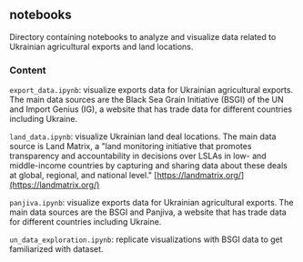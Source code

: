 ## notebooks
Directory containing notebooks to analyze and visualize data related to Ukrainian agricultural exports and land locations.

### Content

```export_data.ipynb```: visualize exports data for Ukrainian agricultural exports. The main data sources are the Black Sea Grain Initiative (BSGI) of the UN and Import Genius (IG), a website that has trade data for different countries including Ukraine.

```land_data.ipynb```: visualize Ukrainian land deal locations. The main data source is Land Matrix, a "land monitoring initiative that promotes transparency and accountability in decisions over LSLAs in low- and middle-income countries by capturing and sharing data about these deals at global, regional, and national level." [https://landmatrix.org/](https://landmatrix.org/)

```panjiva.ipynb```: visualize exports data for Ukrainian agricultural exports. The main data sources are the BSGI and Panjiva, a website that has trade data for different countries including Ukraine.

```un_data_exploration.ipynb```: replicate visualizations with BSGI data to get familiarized with dataset.
